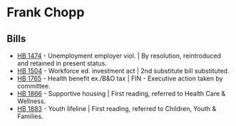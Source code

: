# Frank Chopp
## Bills
* [HB 1474](/bill/2021-22/hb/1474/) - Unemployment employer viol. | By resolution, reintroduced and retained in present status.
* [HB 1504](/bill/2021-22/hb/1504/) - Workforce ed. investment act | 2nd substitute bill substituted.
* [HB 1765](/bill/2021-22/hb/1765/) - Health benefit ex./B&O tax | FIN - Executive action taken by committee.
* [HB 1866](/bill/2021-22/hb/1866/) - Supportive housing | First reading, referred to Health Care & Wellness.
* [HB 1883](/bill/2021-22/hb/1883/) - Youth lifeline | First reading, referred to Children, Youth & Families.
